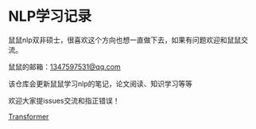 # NLP学习记录

鼠鼠nlp双非硕士，很喜欢这个方向也想一直做下去，如果有问题欢迎和鼠鼠交流。

鼠鼠的邮箱：1347597531@qq.com

该仓库会更新鼠鼠学习nlp的笔记，论文阅读、知识学习等等

欢迎大家提issues交流和指正错误！

[Transformer](./Transformer_QA/Transformer_QA.md)
